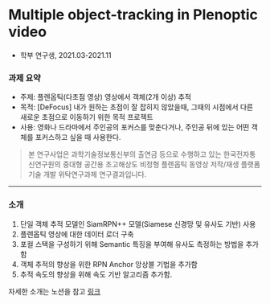 # Multiple object-tracking in Plenoptic video

- 학부 연구생, 2021.03-2021.11

### 과제 요약

  - 주제: 플렌옵틱(다초점 영상) 영상에서 객체(2개 이상) 추적  
  - 목적: [DeFocus] 내가 원하는 초점이 잘 잡히지 않았을때, 그때의 시점에서 다른 새로운 초점으로 이동하기 위한 목적 프로젝트 
  - 사용: 영화나 드라마에서 주인공의 포커스를 맞춘다거나, 주인공 뒤에 있는 어떤 객체를 포커스하고 싶을 때 사용한다.

> 본 연구사업은 과학기술정보통신부의 출연금 등으로 수행하고 있는 한국전자통신연구원의 중대형 공간용 초고해상도 비정형 플렌옵틱 동영상 저작/재생 플랫폼 기술 개발 위탁연구과제 연구결과입니다.
---
### 소개
  1. 단일 객체 추적 모델인 SiamRPN++ 모델(Siamese 신경망 및 유사도 기반) 사용
  2. 플렌옵틱 영상에 대한 데이터 로더 구축
  3. 포컬 스택을 구성하기 위해 Semantic 특징을 부여해 유사도 측정하는 방법을 추가함
  4. 객체 추적의 향상을 위한 RPN Anchor 앙상블 기법을 추가함
  5. 추적 속도의 향상을 위해 속도 기반 알고리즘 추가함.  
  
자세한 소개는 노션을 참고 [링크](https://fortune-scraper-694.notion.site/Plenoptic-Video-1-11b24059f39243c1ae4ea8ba441f8057)  
